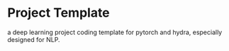 # Project Template

a deep learning project coding template for pytorch and hydra, especially designed for NLP.
